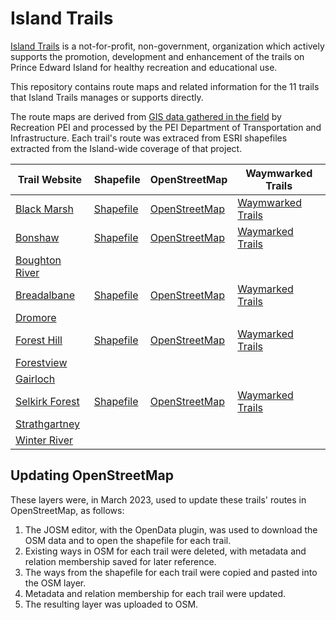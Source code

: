# Island Trails

[Island Trails](https://islandtrails.ca) is a not-for-profit, non-government, organization which actively supports the promotion,
development and enhancement of the trails on Prince Edward Island for healthy recreation and educational use.

This repository contains route maps and related information for the 11 trails that Island Trails manages or supports directly.

The route maps are derived from [GIS data gathered in the field](https://arcg.is/1K1nDf2) by Recreation PEI and processed
by the PEI Department of Transportation and Infrastructure. Each trail's route was extraced from ESRI shapefiles extracted from
the Island-wide coverage of that project.

| Trail Website  | Shapefile  | OpenStreetMap | Waymwarked Trails |
|----|---|---|---|
| [Black Marsh](https://islandtrails.ca/trail/north-cape-nature-trail/) | [Shapefile](https://github.com/islandtrails/trails/tree/main/black_marsh/shp) | [OpenStreetMap](https://www.openstreetmap.org/relation/15648482#map=15/47.0494/-64.0048) | [Waymwarked Trails](https://hiking.waymarkedtrails.org/#route?id=15648482&type=relation&map=15.0/47.0494/-64.0048)
| [Bonshaw](https://islandtrails.ca/trail/bonshaw-trails/) | [Shapefile](https://github.com/islandtrails/trails/tree/main/bonshaw/shp)| [OpenStreetMap](https://www.openstreetmap.org/relation/5739225) | [Waymarked Trails](https://hiking.waymarkedtrails.org/#route?id=5739225&map=14.0/46.211/-63.3431)
| [Boughton River](https://islandtrails.ca/trails/boughton-river-trail)
| [Breadalbane](https://islandtrails.ca/trails/breadalbane-nature-trail) | [Shapefile](https://github.com/islandtrails/trails/tree/main/breadalbane/shp) | [OpenStreetMap](https://www.openstreetmap.org/relation/5689854#map=15/46.3576/-63.4903) | [Waymarked Trails](https://hiking.waymarkedtrails.org/#route?id=5689854&type=relation&map=15.0/46.3576/-63.4903)
| [Dromore](https://islandtrails.ca/trails/dromore-woodland-trail)
| [Forest Hill](https://islandtrails.ca/trails/forest-hill-trail) | [Shapefile](https://github.com/islandtrails/trails/tree/main/forest-hill-trail/shp) | [OpenStreetMap](https://www.openstreetmap.org/relation/5689271#map=15/46.3543/-62.5175) | [Waymarked Trails](https://hiking.waymarkedtrails.org/#route?id=5689271&map=15.0/46.3543/-62.5175)
| [Forestview](https://islandtrails.ca/trails/forestview-trail)
| [Gairloch](https://islandtrails.ca/trails/gairloch-road-trail)
| [Selkirk Forest](https://islandtrails.ca/trail/selkirk-forest-walking-trail/) | [Shapefile](https://github.com/islandtrails/trails/tree/main/selkirk_forest/shp) | [OpenStreetMap](https://www.openstreetmap.org/relation/5757133#map=16/46.0513/-62.7981) | [Waymarked Trails](https://hiking.waymarkedtrails.org/#route?id=5757133&map=16.0/46.0522/-62.7981)
| [Strathgartney](https://islandtrails.ca/trails/bonshaw-trails)
| [Winter River](https://islandtrails.ca/trails/winter-river-trail)

## Updating OpenStreetMap

These layers were, in March 2023, used to update these trails' routes in OpenStreetMap, as follows:

1. The JOSM editor, with the OpenData plugin, was used to download the OSM data and to open the shapefile for each trail.
2. Existing ways in OSM for each trail were deleted, with metadata and relation membership saved for later reference.
3. The ways from the shapefile for each trail were copied and pasted into the OSM layer.
4. Metadata and relation membership for each trail were updated.
5. The resulting layer was uploaded to OSM.
